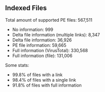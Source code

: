 ## Indexed Files

<!--FileStats-->
Total amount of supported PE files: 567,511

* No information: 999
* Delta file information (multiple links): 8,347
* Delta file information: 36,926
* PE file information: 59,665
* Full information (VirusTotal): 330,568
* Full information (file): 131,006

Some stats:

* 99.8% of files with a link
* 98.4% of files with a single link
* 91.8% of files with full information
<!--/FileStats-->
